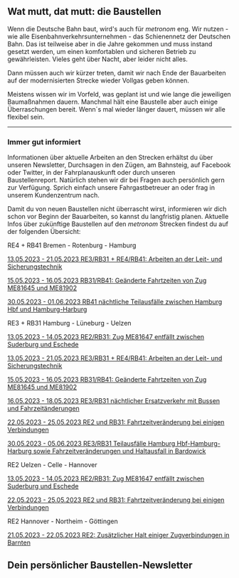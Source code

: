 Wat mutt, dat mutt: die Baustellen
----------

Wenn die Deutsche Bahn baut, wird's auch für *metronom* eng.
Wir nutzen - wie alle Eisenbahnverkehrsunternehmen - das Schienennetz der Deutschen Bahn. Das ist teilweise aber in die Jahre gekommen und muss instand gesetzt werden, um einen komfortablen und sicheren Betrieb zu gewährleisten. Vieles geht über Nacht, aber leider nicht alles.

Dann müssen auch wir kürzer treten, damit wir nach Ende der Bauarbeiten auf der modernisierten Strecke wieder Vollgas geben können.

Meistens wissen wir im Vorfeld, was geplant ist und wie lange die jeweiligen Baumaßnahmen dauern. Manchmal hält eine Baustelle aber auch einige Überraschungen bereit. Wenn´s mal wieder länger dauert, müssen wir alle flexibel sein.

---

### Immer gut informiert ###

Informationen über aktuelle Arbeiten an den Strecken erhältst du über unseren Newsletter, Durchsagen in den Zügen, am Bahnsteig, auf Facebook oder Twitter, in der Fahrplanauskunft oder durch unseren Baustellenreport. Natürlich stehen wir dir bei Fragen auch persönlich gern zur Verfügung. Sprich einfach unsere Fahrgastbetreuer an oder frag in unserem Kundenzentrum nach.

Damit du von neuen Baustellen nicht überrascht wirst, informieren wir dich schon vor Beginn der Bauarbeiten, so kannst du langfristig planen. Aktuelle Infos über zukünftige Baustellen auf den *metronom* Strecken findest du auf der folgenden Übersicht:

RE4 + RB41 Bremen - Rotenburg - Hamburg

[13.05.2023 - 21.05.2023 RE3/RB31 + RE4/RB41: Arbeiten an der Leit- und Sicherungstechnik](https://www.der-metronom.de/baustellen/re3-rb31-re4-rb41-arbeiten-an-der-leit-und-sicherungstechnik/)

[15.05.2023 - 16.05.2023 RB31/RB41: Geänderte Fahrtzeiten von Zug ME81645 und ME81902](https://www.der-metronom.de/baustellen/rb31-rb41-geaenderte-fahrtzeiten-von-zug-me81645-und-me81902/)

[30.05.2023 - 01.06.2023 RB41 nächtliche Teilausfälle zwischen Hamburg Hbf und Hamburg-Harburg](https://www.der-metronom.de/baustellen/rb41-naechtliche-teilausfaelle-zwischen-hamburg-hbf-und-hamburg-harburg/)

RE3 + RB31 Hamburg - Lüneburg - Uelzen

[13.05.2023 - 14.05.2023 RE2/RB31: Zug ME81647 entfällt zwischen Suderburg und Eschede](https://www.der-metronom.de/baustellen/re2-rb31-zug-me81647-entfaellt-zwischen-suderburg-und-eschede/)

[13.05.2023 - 21.05.2023 RE3/RB31 + RE4/RB41: Arbeiten an der Leit- und Sicherungstechnik](https://www.der-metronom.de/baustellen/re3-rb31-re4-rb41-arbeiten-an-der-leit-und-sicherungstechnik/)

[15.05.2023 - 16.05.2023 RB31/RB41: Geänderte Fahrtzeiten von Zug ME81645 und ME81902](https://www.der-metronom.de/baustellen/rb31-rb41-geaenderte-fahrtzeiten-von-zug-me81645-und-me81902/)

[16.05.2023 - 18.05.2023 RE3/RB31 nächtlicher Ersatzverkehr mit Bussen und Fahrzeitänderungen](https://www.der-metronom.de/baustellen/re3-rb31-naechtlicher-ersatzverkehr-mit-bussen-und-fahrzeitaenderungen/)

[22.05.2023 - 25.05.2023 RE2 und RB31: Fahrtzeitveränderung bei einigen Verbindungen](https://www.der-metronom.de/baustellen/re2-und-rb31-fahrtzeitveraenderung-bei-einigen-verbindungen/)

[30.05.2023 - 05.06.2023 RE3/RB31 Teilausfälle Hamburg Hbf-Hamburg-Harburg sowie Fahrzeitveränderungen und Haltausfall in Bardowick](https://www.der-metronom.de/baustellen/re3-rb31-teilausfaelle-hamburg-hbf-hamburg-harburg-sowie-fahrzeitveraenderungen-und-haltausfall-in-bardowick/)

RE2 Uelzen - Celle - Hannover

[13.05.2023 - 14.05.2023 RE2/RB31: Zug ME81647 entfällt zwischen Suderburg und Eschede](https://www.der-metronom.de/baustellen/re2-rb31-zug-me81647-entfaellt-zwischen-suderburg-und-eschede/)

[22.05.2023 - 25.05.2023 RE2 und RB31: Fahrtzeitveränderung bei einigen Verbindungen](https://www.der-metronom.de/baustellen/re2-und-rb31-fahrtzeitveraenderung-bei-einigen-verbindungen/)

RE2 Hannover - Northeim - Göttingen

[21.05.2023 - 22.05.2023 RE2: Zusätzlicher Halt einiger Zugverbindungen in Barnten](https://www.der-metronom.de/baustellen/re2-zusaetzlicher-halt-einiger-zugverbindungen-in-barnten/)

Dein persönlicher Baustellen-Newsletter
----------
